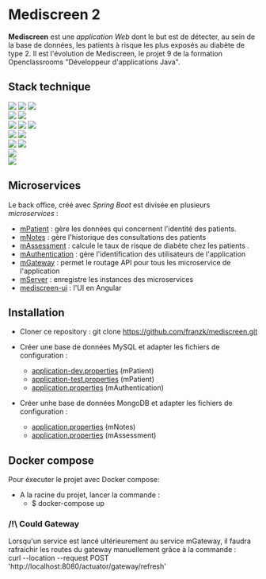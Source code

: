 # Mediscreen 2

**Mediscreen** est une _application Web_ dont le but est de détecter, au sein de la base de données, les patients à risque les plus exposés au diabète de type 2.
Il est l'évolution de Mediscreen, le projet 9 de la formation Openclassrooms "Développeur d'applications Java".

## Stack technique 
<img src="https://img.shields.io/badge/-JAVA%2017-00A7BB?style=for-the-badge&logo=java&logoColor=white"> <img src="https://img.shields.io/badge/-SPRING%20BOOT%203.0.5-6eb442?style=for-the-badge&logo=spring&logoColor=white">
<img src="https://img.shields.io/badge/-SPRING%20WEB-397200?style=for-the-badge&logo=spring&logoColor=white">
<br> <img src="https://img.shields.io/badge/-SPRING%20DATA%20JPA-8db411?style=for-the-badge&logo=spring&logoColor=white">
<img src="https://img.shields.io/badge/-SPRING%20DATA%20MONGODB-8db411?style=for-the-badge&logo=spring&logoColor=white">
<br><img src="https://img.shields.io/badge/-SPRING%20CLOUD%20GATEWAY-8db411?style=for-the-badge&logo=spring&logoColor=white">
<img src="https://img.shields.io/badge/-SPRING%20SECURITY-1a5900?style=for-the-badge&logo=spring&logoColor=white">
<img src="https://img.shields.io/badge/-NETFLIX%20EUREKA-e71e2f?style=for-the-badge&logo=spring&logoColor=white">
<br><img src="https://img.shields.io/badge/-MYSQL-006189?style=for-the-badge&logo=mysql&logoColor=white"> 
<img src="https://img.shields.io/badge/-MONGODB-6eb442?style=for-the-badge&logo=mongodb&logoColor=white">
<br><img src="https://img.shields.io/badge/-MAVEN-black?style=for-the-badge&logo=apachemaven&logoColor=white">
<img src="https://img.shields.io/badge/-JACOCO-810a00?style=for-the-badge">
<br><img src="https://img.shields.io/badge/-ANGULAR-c41829?style=for-the-badge&logo=angular&logoColor=white"> 
<br><img src="https://img.shields.io/badge/-DOCKER-2496ed?style=for-the-badge&logo=docker&logoColor=white">

## Microservices
Le back office, créé avec _Spring Boot_ est divisée en plusieurs _microservices_ :   
- [mPatient](mPatient) : gère les données qui concernent l'identité des patients. 
- [mNotes](mNotes) : gère l'historique des consultations des patients
- [mAssessment](mAssessment) : calcule le taux de risque de diabète chez les patients .
- [mAuthentication](mAuthentication) : gère l'identification des utilisateurs de l'application
- [mGateway](mGateway) : permet le routage API pour tous les microservice de l'application
- [mServer](mServer) : enregistre les instances des microservices
- [mediscreen-ui](ui%2Fmediscreen-ui) : l'UI en Angular

## Installation 
- Cloner ce repository : git clone https://github.com/franzk/mediscreen.git
  

- Créer une base de données MySQL et adapter les fichiers de configuration :
  - [application-dev.properties](mPatient%2Fsrc%2Fmain%2Fresources%2Fapplication-dev.properties) (mPatient)
  - [application-test.properties](mPatient%2Fsrc%2Fmain%2Fresources%2Fapplication-test.properties) (mPatient)
  - [application.properties](mAuthentication%2Fsrc%2Fmain%2Fresources%2Fapplication.properties) (mAuthentication)
  

- Créer unhe base de données MongoDB et adapter les fichiers de configuration :
  - [application.properties](mNotes%2Fsrc%2Fmain%2Fresources%2Fapplication.properties) (mNotes)
  - [application.properties](mAssessment%2Fsrc%2Fmain%2Fresources%2Fapplication.properties) (mAssessment)

## Docker compose
Pour éxecuter le projet avec Docker compose: 
  - A la racine du projet, lancer la commande :
    - $ docker-compose up

### /!\ Could Gateway
Lorsqu'un service est lancé ultérieurement au service mGateway, il faudra rafraichir les routes du gateway manuellement grâce à la commande :  
curl --location --request POST 'http://localhost:8080/actuator/gateway/refresh'
